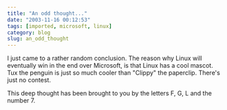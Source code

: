 ```yaml
---
title: "An odd thought..."
date: "2003-11-16 00:12:53"
tags: [imported, microsoft, linux]
category: blog
slug: an_odd_thought
---
```


I just came to a rather random conclusion. The reason why Linux will eventually win in the end over Microsoft, is that Linux has a cool mascot. Tux the penguin is just so much cooler than "Clippy" the paperclip. There's just no contest.

This deep thought has been brought to you by the letters F, G, L and the number 7.
